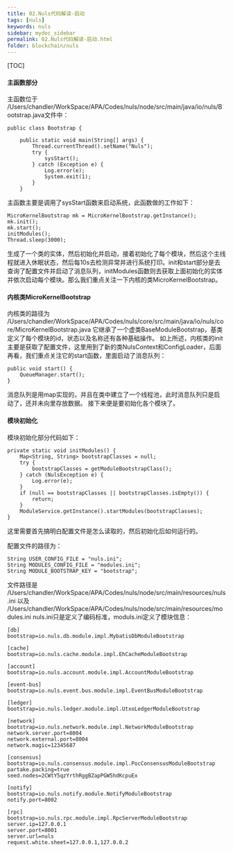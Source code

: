```yaml
---
title: 02.Nuls代码解读-启动
tags: [nuls]
keywords: nuls
sidebar: mydoc_sidebar
permalink: 02.Nuls代码解读-启动.html
folder: blockchain/nuls
---
```

[TOC]
#### 主函数部分
主函数位于
/Users/chandler/WorkSpace/APA/Codes/nuls/node/src/main/java/io/nuls/Bootstrap.java文件中：
```
public class Bootstrap {

    public static void main(String[] args) {
        Thread.currentThread().setName("Nuls");
        try {
            sysStart();
        } catch (Exception e) {
            Log.error(e);
            System.exit(1);
        }
    }
```
主函数主要是调用了sysStart函数来启动系统，此函数做的工作如下：
```
MicroKernelBootstrap mk = MicroKernelBootstrap.getInstance();
mk.init();
mk.start();
initModules();
Thread.sleep(3000);
```
生成了一个类的实体，然后初始化并启动，接着初始化了每个模块，然后这个主线程就进入休眠状态，然后每10s去检测异常并进行系统打印。init和start部分是去查询了配置文件并启动了消息队列，initModules函数则去获取上面初始化的实体并依次启动每个模块。那么我们重点关注一下内核的类MicroKernelBootstrap。

#### 内核类MicroKernelBootstrap
内核类的路径为
/Users/chandler/WorkSpace/APA/Codes/nuls/core/src/main/java/io/nuls/core/MicroKernelBootstrap.java
它继承了一个虚类BaseModuleBootstrap，基类定义了每个模块的id，状态以及名称还有各种基础操作。
如上所述，内核类的init主要是获取了配置文件，这里用到了新的类NulsContext和ConfigLoader，后面再看，我们重点关注它的start函数，里面启动了消息队列：
```
public void start() {
    QueueManager.start();
}
```
消息队列是用map实现的，并且在类中建立了一个线程池，此时消息队列只是启动了，还并未向里存放数据。
接下来便是要初始化各个模块了。

#### 模块初始化
模块初始化部分代码如下：
```
private static void initModules() {
    Map<String, String> bootstrapClasses = null;
    try {
        bootstrapClasses = getModuleBootstrapClass();
    } catch (NulsException e) {
        Log.error(e);
    }
    if (null == bootstrapClasses || bootstrapClasses.isEmpty()) {
        return;
    }
    ModuleService.getInstance().startModules(bootstrapClasses);
}
```
这里需要首先搞明白配置文件是怎么读取的，然后初始化后如何运行的。

配置文件的路径为：
```
String USER_CONFIG_FILE = "nuls.ini";
String MODULES_CONFIG_FILE = "modules.ini";
String MODULE_BOOTSTRAP_KEY = "bootstrap";
```
文件路径是
/Users/chandler/WorkSpace/APA/Codes/nuls/node/src/main/resources/nuls.ini
以及
/Users/chandler/WorkSpace/APA/Codes/nuls/node/src/main/resources/modules.ini
nuls.ini只是定义了编码标准，moduls.ini定义了模块信息：
```
[db]
bootstrap=io.nuls.db.module.impl.MybatisDbModuleBootstrap

[cache]
bootstrap=io.nuls.cache.module.impl.EhCacheModuleBootstrap

[account]
bootstrap=io.nuls.account.module.impl.AccountModuleBootstrap

[event-bus]
bootstrap=io.nuls.event.bus.module.impl.EventBusModuleBootstrap

[ledger]
bootstrap=io.nuls.ledger.module.impl.UtxoLedgerModuleBootstrap

[network]
bootstrap=io.nuls.network.module.impl.NetworkModuleBootstrap
network.server.port=8004
network.external.port=8004
network.magic=12345687

[consensus]
bootstrap=io.nuls.consensus.module.impl.PocConsensusModuleBootstrap
partake.packing=true
seed.nodes=2CWtY5qzYrthRggBZapPGW5hdKcpuEx

[notify]
bootstrap=io.nuls.notify.module.NotifyModuleBootstrap
notify.port=8002

[rpc]
bootstrap=io.nuls.rpc.module.impl.RpcServerModuleBootstrap
server.ip=127.0.0.1
server.port=8001
server.url=nuls
request.white.sheet=127.0.0.1,127.0.0.2
```








